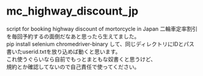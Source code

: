 # mc_highway_discount_jp
script for booking highway discount of mortorcycle in Japan
二輪車定率割引を毎回予約するの面倒だなあと思ったら生えてました。<br>
pip install selenium chromedriver-binary して、同じディレクトリにIDとパス書いたuserid.txtを放り込めば動くと思います。<br>
これ使うぐらいなら自前でもっとまともな奴書くと思うけど、<br>
規約とか確認してないので自己責任で使ってください。<br>
